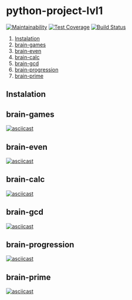 # python-project-lvl1
[![Maintainability](https://api.codeclimate.com/v1/badges/92de00b7b58105008b41/maintainability)](https://codeclimate.com/github/Aleksey94Dan/python-project-lvl1/maintainability)
[![Test Coverage](https://api.codeclimate.com/v1/badges/a99a88d28ad37a79dbf6/test_coverage)](https://codeclimate.com/github/codeclimate/codeclimate/test_coverage)
[![Build Status](https://travis-ci.com/Aleksey94Dan/python-project-lvl1.svg?branch=master)](https://travis-ci.com/Aleksey94Dan/python-project-lvl1)

1. [Instalation](#Instalation)
1. [brain-games](#brain-games)
2. [brain-even](#brain-even)
3. [brain-calc](#brain-calc)
4. [brain-gcd](#brain-gcd)
5. [brain-progression](#brain-progression)
6. [brain-prime](#brain-prime)

## Instalation


## brain-games
[![asciicast](https://asciinema.org/a/CY74ZpTws7wEiHLJeMtT8b9tx.svg)](https://asciinema.org/a/CY74ZpTws7wEiHLJeMtT8b9tx)

## brain-even
[![asciicast](https://asciinema.org/a/BR4Y1jbbFFSxiaYs5GnV8nPD1.svg)](https://asciinema.org/a/BR4Y1jbbFFSxiaYs5GnV8nPD1)

## brain-calc
[![asciicast](https://asciinema.org/a/ty3PaPUF3r0kuRnU9sOh8EAlH.svg)](https://asciinema.org/a/ty3PaPUF3r0kuRnU9sOh8EAlH)

## brain-gcd
[![asciicast](https://asciinema.org/a/UoAZDZNB78agQGtaapgXs0vHb.svg)](https://asciinema.org/a/UoAZDZNB78agQGtaapgXs0vHb)

## brain-progression
[![asciicast](https://asciinema.org/a/6lCGqxlvSm92CV4Fe8YiVprHZ.svg)](https://asciinema.org/a/6lCGqxlvSm92CV4Fe8YiVprHZ)

## brain-prime
[![asciicast](https://asciinema.org/a/Waqoux7V3MC3Bo1WQogWDEucg.svg)](https://asciinema.org/a/Waqoux7V3MC3Bo1WQogWDEucg)